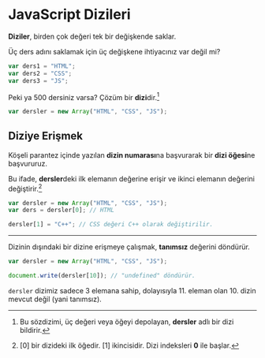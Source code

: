# JavaScript Dizileri

**Diziler**, birden çok değeri tek bir değişkende saklar.

Üç ders adını saklamak için üç değişkene ihtiyacınız var değil mi?

```javascript
var ders1 = "HTML"; 
var ders2 = "CSS"; 
var ders3 = "JS"; 
```

Peki ya 500 dersiniz varsa? Çözüm bir **dizi**dir.[^1]

```javascript
var dersler = new Array("HTML", "CSS", "JS"); 
```

  [^1]: Bu sözdizimi, üç değeri veya öğeyi depolayan, **dersler** adlı bir dizi bildirir.


## Diziye Erişmek

Köşeli parantez içinde yazılan **dizin numarası**na başvurarak bir **dizi öğesi**ne başvururuz.

Bu ifade, **dersler**deki ilk elemanın değerine erişir ve ikinci elemanın değerini değiştirir.[^2]

```javascript
var dersler = new Array("HTML", "CSS", "JS"); 
var ders = dersler[0]; // HTML

dersler[1] = "C++"; // CSS değeri C++ olarak değiştirilir.
```	

  [^2]: [0] bir dizideki ilk öğedir. [1] ikincisidir. Dizi indeksleri **0** ile başlar.

<hr>

Dizinin dışındaki bir dizine erişmeye çalışmak, **tanımsız** değerini döndürür.

```javascript	
var dersler = new Array("HTML", "CSS", "JS"); 

document.write(dersler[10]); // "undefined" döndürür.
```	

`dersler` dizimiz sadece 3 elemana sahip, dolayısıyla 11. eleman olan 10. dizin mevcut değil (yani tanımsız).


